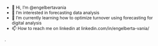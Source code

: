 - 👋 Hi, I’m @engelbertavania
- 👀 I’m interested in forecasting data analysis
- 🌱 I’m currently learning how to optimize turnover using forecasting for digital analysis
- 📫 How to reach me on linkedin at linkedin.com/in/engelberta-vania/

<!---
engelbertavania/engelbertavania is a ✨ special ✨ repository because its `README.md` (this file) appears on your GitHub profile.
You can click the Preview link to take a look at your changes.
--->
.
